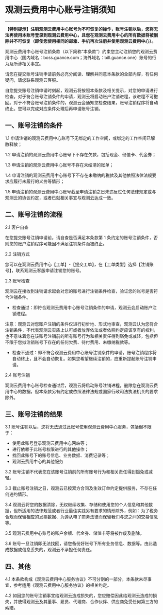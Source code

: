 # 观测云费用中心账号注销须知
---

**【特别提示】注销观测云费用中心账号为不可恢复的操作，账号注销以后，您将无法再使用本账号登录到观测云费用中心，且您在观测云费用中心的所有数据将被删除并不可恢复（即使您使用相同的邮箱、手机再次注册并使用观测云费用中心）。**

观测云费用中心账号注销条款（以下简称“本条款”）约束您主动注销您的观测云费用中心（国内域名：boss.guance.com；海外域名：bill.guance.one）账号的行为及所涉相关事宜。

请您在提交账号注销申请前务必充分阅读、理解并同意本条款的全部内容，有任何疑问，请您联系观测云客服。

自您提交账号注销申请时刻起，观测云将按照本条款及相关提示，对您的申请进行检查。对于符合账号注销条件的申请，观测云将启动账户注销进程，该进程不可撤回。对于不符合账号注销条件的，观测云会通知您检查结果，账号注销程序将自动终止。您可以完成对应条件处理后再申请账号注销。

## 一、账号注销的条件

1.1 申请注销的观测云费用中心账号下无绑定的工作空间，或绑定的工作空间已解散释放；

1.2 申请注销的观测云费用中心账号下不存在欠款，包括现金、储值卡、代金券；

1.3 申请注销的观测云费用中心账号不存在未结清的账单；

1.4 申请注销的观测云费用中心账号下不存在未缴纳的税款及其他依照法律法规要求应履行未履行的义务等情形；

1.5 申请注销的观测云费用中心账号截至申请注销之日未违反过任何法律规定或与观测云的协议约定，或者已就相关事宜与观测云达成一致。

## 二、账号注销的流程

2.1 客户自查

在您提交账号注销申请前，请自查是否满足本条款第 1 条约定的账号注销条件，否则您的账户注销程序可能因不满足注销条件而被终止。

2.2 注销方式

您可以在观测云费用中心【工单】-【提交工单】，在【工单类型】选择【注销账号】，联系观测云客服申请注销您的账号。

2.3 账号检查

观测云在接收到注销请求起会对您的账号进行注销条件检查，验证您的账号是否符合注销条件。

- 检查通过：即符合观测云费用中心账号注销条件的申请，观测云会启动账户注销进程。

注意：观测云对您账户注销的条件仅进行初步地、形式地审查，观测云认为您符合注销条件，不代表观测云实质上认可或者放弃依法或者依照约定应该享有的权利，也不意味着您在该账号注销前的所有账号行为和相关责任得到豁免或减轻，包括但不限于您拟注销账号下存在的任何欠费、待付费用、未缴纳税款等。

- 检查不通过：即不符合观测云费用中心账号注销条件的申请，账号注销程序将自动终止，且不会自动恢复。如果您希望继续注销的，应重新提起账号注销申请。

2.4 账号注销

观测云费用中心账号检查通过后，观测云将启动账号注销进程，删除您在观测云费用中心的数据，但本条款另有约定或依照法律法规或国家行政司法执法机关的要求除外。

## 三、账号注销的结果

3.1 账号注销以后，您将无法通过此账号使用观测云费用中心服务，包括但不限于：

- 使用此账号登录观测云费用中心网站等；
- 进行依赖于此账号权限进行的其他操作；
- 找回此账号下的账号信息、业务数据、消费记录等；
- 观测云费用中心的其他服务

3.2 账号注销不代表您在该账号注销前的所有账号行为和相关责任得到豁免或减轻。

3.3 截止账号注销之日，观测云已按双方合同及生效订单约定提供服务，不存在任何违约情形。

3.4 观测云将您的数据清除，无权继续收集、存储和使用您的个人信息和其他数据，但所适用的法律规范或者行业最佳实践另有要求的情形除外，例如：为了税务合规而保留相应的发票数据、为遵从电子商务法律而保留我们与您之间的交易信息等。

3.5 观测云费用中心账号的账户余额、代金券、储值卡等将被作废及删除。

3.6 账号一旦注销即无法找回，请您备份好账号下所有业务信息、数据等。由此造成数据或信息丢失的，观测云不承担任何责任。

## 四、其他

4.1 本条款构成《观测云费用中心服务协议》不可分割的一部分，本条款未尽事宜，参考适用《观测云费用中心服务协议》的相关约定。

4.2 如因您的账号注销事宜给观测云造成损失的，您应赔偿因此给观测云造成的损失，并使得观测云及其董事、雇员、代理商、合作伙伴、供应商免受任何第三方的索赔。